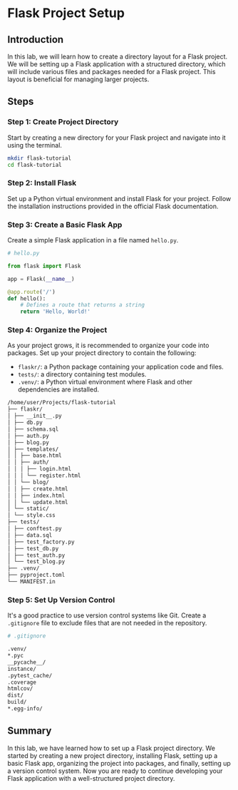 # Flask Project Setup

## Introduction

In this lab, we will learn how to create a directory layout for a Flask project. We will be setting up a Flask application with a structured directory, which will include various files and packages needed for a Flask project. This layout is beneficial for managing larger projects.

## Steps

### Step 1: Create Project Directory

Start by creating a new directory for your Flask project and navigate into it using the terminal.

```bash
mkdir flask-tutorial
cd flask-tutorial
```

### Step 2: Install Flask

Set up a Python virtual environment and install Flask for your project. Follow the installation instructions provided in the official Flask documentation.

### Step 3: Create a Basic Flask App

Create a simple Flask application in a file named `hello.py`.

```python
# hello.py

from flask import Flask

app = Flask(__name__)

@app.route('/')
def hello():
    # Defines a route that returns a string
    return 'Hello, World!'
```

### Step 4: Organize the Project

As your project grows, it is recommended to organize your code into packages. Set up your project directory to contain the following:

- `flaskr/`: a Python package containing your application code and files.
- `tests/`: a directory containing test modules.
- `.venv/`: a Python virtual environment where Flask and other dependencies are installed.

```bash
/home/user/Projects/flask-tutorial
├── flaskr/
│ ├── __init__.py
│ ├── db.py
│ ├── schema.sql
│ ├── auth.py
│ ├── blog.py
│ ├── templates/
│ │ ├── base.html
│ │ ├── auth/
│ │ │ ├── login.html
│ │ │ └── register.html
│ │ └── blog/
│ │ ├── create.html
│ │ ├── index.html
│ │ └── update.html
│ └── static/
│ └── style.css
├── tests/
│ ├── conftest.py
│ ├── data.sql
│ ├── test_factory.py
│ ├── test_db.py
│ ├── test_auth.py
│ └── test_blog.py
├── .venv/
├── pyproject.toml
└── MANIFEST.in
```

### Step 5: Set Up Version Control

It's a good practice to use version control systems like Git. Create a `.gitignore` file to exclude files that are not needed in the repository.

```bash
# .gitignore

.venv/
*.pyc
__pycache__/
instance/
.pytest_cache/
.coverage
htmlcov/
dist/
build/
*.egg-info/
```

## Summary

In this lab, we have learned how to set up a Flask project directory. We started by creating a new project directory, installing Flask, setting up a basic Flask app, organizing the project into packages, and finally, setting up a version control system. Now you are ready to continue developing your Flask application with a well-structured project directory.
